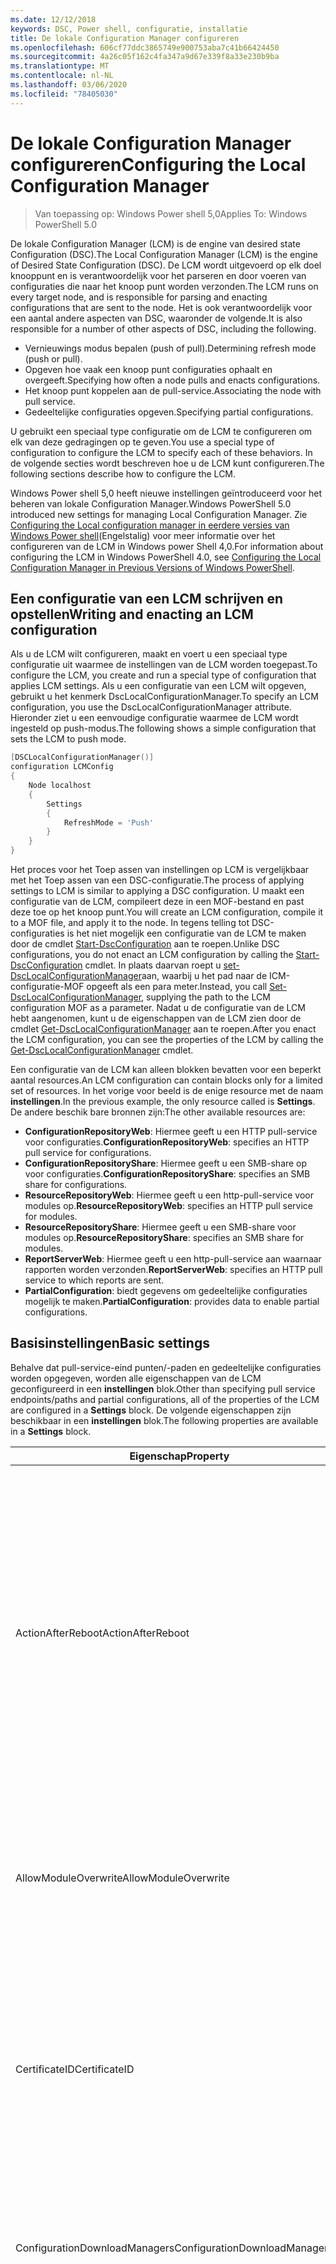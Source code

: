 ```yaml
---
ms.date: 12/12/2018
keywords: DSC, Power shell, configuratie, installatie
title: De lokale Configuration Manager configureren
ms.openlocfilehash: 606cf77ddc3865749e900753aba7c41b66424450
ms.sourcegitcommit: 4a26c05f162c4fa347a9d67e339f8a33e230b9ba
ms.translationtype: MT
ms.contentlocale: nl-NL
ms.lasthandoff: 03/06/2020
ms.locfileid: "78405030"
---
```

# <a name="configuring-the-local-configuration-manager"></a><span data-ttu-id="7d268-103">De lokale Configuration Manager configureren</span><span class="sxs-lookup"><span data-stu-id="7d268-103">Configuring the Local Configuration Manager</span></span>

> <span data-ttu-id="7d268-104">Van toepassing op: Windows Power shell 5,0</span><span class="sxs-lookup"><span data-stu-id="7d268-104">Applies To: Windows PowerShell 5.0</span></span>

<span data-ttu-id="7d268-105">De lokale Configuration Manager (LCM) is de engine van desired state Configuration (DSC).</span><span class="sxs-lookup"><span data-stu-id="7d268-105">The Local Configuration Manager (LCM) is the engine of Desired State Configuration (DSC).</span></span>
<span data-ttu-id="7d268-106">De LCM wordt uitgevoerd op elk doel knooppunt en is verantwoordelijk voor het parseren en door voeren van configuraties die naar het knoop punt worden verzonden.</span><span class="sxs-lookup"><span data-stu-id="7d268-106">The LCM runs on every target node, and is responsible for parsing and enacting configurations that are sent to the node.</span></span>
<span data-ttu-id="7d268-107">Het is ook verantwoordelijk voor een aantal andere aspecten van DSC, waaronder de volgende.</span><span class="sxs-lookup"><span data-stu-id="7d268-107">It is also responsible for a number of other aspects of DSC, including the following.</span></span>

- <span data-ttu-id="7d268-108">Vernieuwings modus bepalen (push of pull).</span><span class="sxs-lookup"><span data-stu-id="7d268-108">Determining refresh mode (push or pull).</span></span>
- <span data-ttu-id="7d268-109">Opgeven hoe vaak een knoop punt configuraties ophaalt en overgeeft.</span><span class="sxs-lookup"><span data-stu-id="7d268-109">Specifying how often a node pulls and enacts configurations.</span></span>
- <span data-ttu-id="7d268-110">Het knoop punt koppelen aan de pull-service.</span><span class="sxs-lookup"><span data-stu-id="7d268-110">Associating the node with pull service.</span></span>
- <span data-ttu-id="7d268-111">Gedeeltelijke configuraties opgeven.</span><span class="sxs-lookup"><span data-stu-id="7d268-111">Specifying partial configurations.</span></span>

<span data-ttu-id="7d268-112">U gebruikt een speciaal type configuratie om de LCM te configureren om elk van deze gedragingen op te geven.</span><span class="sxs-lookup"><span data-stu-id="7d268-112">You use a special type of configuration to configure the LCM to specify each of these behaviors.</span></span>
<span data-ttu-id="7d268-113">In de volgende secties wordt beschreven hoe u de LCM kunt configureren.</span><span class="sxs-lookup"><span data-stu-id="7d268-113">The following sections describe how to configure the LCM.</span></span>

<span data-ttu-id="7d268-114">Windows Power shell 5,0 heeft nieuwe instellingen geïntroduceerd voor het beheren van lokale Configuration Manager.</span><span class="sxs-lookup"><span data-stu-id="7d268-114">Windows PowerShell 5.0 introduced new settings for managing Local Configuration Manager.</span></span>
<span data-ttu-id="7d268-115">Zie [Configuring the Local configuration manager in eerdere versies van Windows Power shell](metaconfig4.md)(Engelstalig) voor meer informatie over het configureren van de LCM in Windows power Shell 4,0.</span><span class="sxs-lookup"><span data-stu-id="7d268-115">For information about configuring the LCM in Windows PowerShell 4.0, see [Configuring the Local Configuration Manager in Previous Versions of Windows PowerShell](metaconfig4.md).</span></span>

## <a name="writing-and-enacting-an-lcm-configuration"></a><span data-ttu-id="7d268-116">Een configuratie van een LCM schrijven en opstellen</span><span class="sxs-lookup"><span data-stu-id="7d268-116">Writing and enacting an LCM configuration</span></span>

<span data-ttu-id="7d268-117">Als u de LCM wilt configureren, maakt en voert u een speciaal type configuratie uit waarmee de instellingen van de LCM worden toegepast.</span><span class="sxs-lookup"><span data-stu-id="7d268-117">To configure the LCM, you create and run a special type of configuration that applies LCM settings.</span></span>
<span data-ttu-id="7d268-118">Als u een configuratie van een LCM wilt opgeven, gebruikt u het kenmerk DscLocalConfigurationManager.</span><span class="sxs-lookup"><span data-stu-id="7d268-118">To specify an LCM configuration, you use the DscLocalConfigurationManager attribute.</span></span>
<span data-ttu-id="7d268-119">Hieronder ziet u een eenvoudige configuratie waarmee de LCM wordt ingesteld op push-modus.</span><span class="sxs-lookup"><span data-stu-id="7d268-119">The following shows a simple configuration that sets the LCM to push mode.</span></span>

```powershell
[DSCLocalConfigurationManager()]
configuration LCMConfig
{
    Node localhost
    {
        Settings
        {
            RefreshMode = 'Push'
        }
    }
}
```

<span data-ttu-id="7d268-120">Het proces voor het Toep assen van instellingen op LCM is vergelijkbaar met het Toep assen van een DSC-configuratie.</span><span class="sxs-lookup"><span data-stu-id="7d268-120">The process of applying settings to LCM is similar to applying a DSC configuration.</span></span>
<span data-ttu-id="7d268-121">U maakt een configuratie van de LCM, compileert deze in een MOF-bestand en past deze toe op het knoop punt.</span><span class="sxs-lookup"><span data-stu-id="7d268-121">You will create an LCM configuration, compile it to a MOF file, and apply it to the node.</span></span>
<span data-ttu-id="7d268-122">In tegens telling tot DSC-configuraties is het niet mogelijk een configuratie van de LCM te maken door de cmdlet [Start-DscConfiguration](/powershell/module/psdesiredstateconfiguration/start-dscconfiguration) aan te roepen.</span><span class="sxs-lookup"><span data-stu-id="7d268-122">Unlike DSC configurations, you do not enact an LCM configuration by calling the [Start-DscConfiguration](/powershell/module/psdesiredstateconfiguration/start-dscconfiguration) cmdlet.</span></span>
<span data-ttu-id="7d268-123">In plaats daarvan roept u [set-DscLocalConfigurationManager](/powershell/module/PSDesiredStateConfiguration/Set-DscLocalConfigurationManager)aan, waarbij u het pad naar de ICM-configuratie-MOF opgeeft als een para meter.</span><span class="sxs-lookup"><span data-stu-id="7d268-123">Instead, you call [Set-DscLocalConfigurationManager](/powershell/module/PSDesiredStateConfiguration/Set-DscLocalConfigurationManager), supplying the path to the LCM configuration MOF as a parameter.</span></span>
<span data-ttu-id="7d268-124">Nadat u de configuratie van de LCM hebt aangenomen, kunt u de eigenschappen van de LCM zien door de cmdlet [Get-DscLocalConfigurationManager](/powershell/module/PSDesiredStateConfiguration/Get-DscLocalConfigurationManager) aan te roepen.</span><span class="sxs-lookup"><span data-stu-id="7d268-124">After you enact the LCM configuration, you can see the properties of the LCM by calling the [Get-DscLocalConfigurationManager](/powershell/module/PSDesiredStateConfiguration/Get-DscLocalConfigurationManager) cmdlet.</span></span>

<span data-ttu-id="7d268-125">Een configuratie van de LCM kan alleen blokken bevatten voor een beperkt aantal resources.</span><span class="sxs-lookup"><span data-stu-id="7d268-125">An LCM configuration can contain blocks only for a limited set of resources.</span></span>
<span data-ttu-id="7d268-126">In het vorige voor beeld is de enige resource met de naam **instellingen**.</span><span class="sxs-lookup"><span data-stu-id="7d268-126">In the previous example, the only resource called is **Settings**.</span></span>
<span data-ttu-id="7d268-127">De andere beschik bare bronnen zijn:</span><span class="sxs-lookup"><span data-stu-id="7d268-127">The other available resources are:</span></span>

* <span data-ttu-id="7d268-128">**ConfigurationRepositoryWeb**: Hiermee geeft u een HTTP pull-service voor configuraties.</span><span class="sxs-lookup"><span data-stu-id="7d268-128">**ConfigurationRepositoryWeb**: specifies an HTTP pull service for configurations.</span></span>
* <span data-ttu-id="7d268-129">**ConfigurationRepositoryShare**: Hiermee geeft u een SMB-share op voor configuraties.</span><span class="sxs-lookup"><span data-stu-id="7d268-129">**ConfigurationRepositoryShare**: specifies an SMB share for configurations.</span></span>
* <span data-ttu-id="7d268-130">**ResourceRepositoryWeb**: Hiermee geeft u een http-pull-service voor modules op.</span><span class="sxs-lookup"><span data-stu-id="7d268-130">**ResourceRepositoryWeb**: specifies an HTTP pull service for modules.</span></span>
* <span data-ttu-id="7d268-131">**ResourceRepositoryShare**: Hiermee geeft u een SMB-share voor modules op.</span><span class="sxs-lookup"><span data-stu-id="7d268-131">**ResourceRepositoryShare**: specifies an SMB share for modules.</span></span>
* <span data-ttu-id="7d268-132">**ReportServerWeb**: Hiermee geeft u een http-pull-service aan waarnaar rapporten worden verzonden.</span><span class="sxs-lookup"><span data-stu-id="7d268-132">**ReportServerWeb**: specifies an HTTP pull service to which reports are sent.</span></span>
* <span data-ttu-id="7d268-133">**PartialConfiguration**: biedt gegevens om gedeeltelijke configuraties mogelijk te maken.</span><span class="sxs-lookup"><span data-stu-id="7d268-133">**PartialConfiguration**: provides data to enable partial configurations.</span></span>

## <a name="basic-settings"></a><span data-ttu-id="7d268-134">Basisinstellingen</span><span class="sxs-lookup"><span data-stu-id="7d268-134">Basic settings</span></span>

<span data-ttu-id="7d268-135">Behalve dat pull-service-eind punten/-paden en gedeeltelijke configuraties worden opgegeven, worden alle eigenschappen van de LCM geconfigureerd in een **instellingen** blok.</span><span class="sxs-lookup"><span data-stu-id="7d268-135">Other than specifying pull service endpoints/paths and partial configurations, all of the properties of the LCM are configured in a **Settings** block.</span></span>
<span data-ttu-id="7d268-136">De volgende eigenschappen zijn beschikbaar in een **instellingen** blok.</span><span class="sxs-lookup"><span data-stu-id="7d268-136">The following properties are available in a **Settings** block.</span></span>

|  <span data-ttu-id="7d268-137">Eigenschap</span><span class="sxs-lookup"><span data-stu-id="7d268-137">Property</span></span>  |  <span data-ttu-id="7d268-138">Type</span><span class="sxs-lookup"><span data-stu-id="7d268-138">Type</span></span>  |  <span data-ttu-id="7d268-139">Beschrijving</span><span class="sxs-lookup"><span data-stu-id="7d268-139">Description</span></span>   |
|----------- |------- |--------------- |
| <span data-ttu-id="7d268-140">ActionAfterReboot</span><span class="sxs-lookup"><span data-stu-id="7d268-140">ActionAfterReboot</span></span>| <span data-ttu-id="7d268-141">tekenreeks</span><span class="sxs-lookup"><span data-stu-id="7d268-141">string</span></span>| <span data-ttu-id="7d268-142">Hiermee geeft u op wat er gebeurt nadat de computer opnieuw is opgestart tijdens de toepassing van een configuratie.</span><span class="sxs-lookup"><span data-stu-id="7d268-142">Specifies what happens after a reboot during the application of a configuration.</span></span> <span data-ttu-id="7d268-143">De mogelijke waarden zijn __' ContinueConfiguration '__ en __' de stopconfiguration '__ .</span><span class="sxs-lookup"><span data-stu-id="7d268-143">The possible values are __"ContinueConfiguration"__ and __"StopConfiguration"__.</span></span> <ul><li> <span data-ttu-id="7d268-144">__ContinueConfiguration__: pas de huidige configuratie toe nadat de computer opnieuw is opgestart.</span><span class="sxs-lookup"><span data-stu-id="7d268-144">__ContinueConfiguration__: Continue applying the current configuration after machine reboot.</span></span> <span data-ttu-id="7d268-145">Dit is de standaard waarde</span><span class="sxs-lookup"><span data-stu-id="7d268-145">This is the default value</span></span></li><li><span data-ttu-id="7d268-146">__De stopconfiguration__: de huidige configuratie stoppen nadat de computer opnieuw is opgestart.</span><span class="sxs-lookup"><span data-stu-id="7d268-146">__StopConfiguration__: Stop the current configuration after machine reboot.</span></span></li></ul>|
| <span data-ttu-id="7d268-147">AllowModuleOverwrite</span><span class="sxs-lookup"><span data-stu-id="7d268-147">AllowModuleOverwrite</span></span>| <span data-ttu-id="7d268-148">bool</span><span class="sxs-lookup"><span data-stu-id="7d268-148">bool</span></span>| <span data-ttu-id="7d268-149">__$True__ als nieuwe configuraties die worden gedownload van de pull-service, de oude kunnen overschrijven op het doel knooppunt.</span><span class="sxs-lookup"><span data-stu-id="7d268-149">__$TRUE__ if new configurations downloaded from the pull service are allowed to overwrite the old ones on the target node.</span></span> <span data-ttu-id="7d268-150">Anders $FALSE.</span><span class="sxs-lookup"><span data-stu-id="7d268-150">Otherwise, $FALSE.</span></span>|
| <span data-ttu-id="7d268-151">CertificateID</span><span class="sxs-lookup"><span data-stu-id="7d268-151">CertificateID</span></span>| <span data-ttu-id="7d268-152">tekenreeks</span><span class="sxs-lookup"><span data-stu-id="7d268-152">string</span></span>| <span data-ttu-id="7d268-153">De vinger afdruk van een certificaat dat wordt gebruikt voor het beveiligen van referenties die in een configuratie zijn door gegeven.</span><span class="sxs-lookup"><span data-stu-id="7d268-153">The thumbprint of a certificate used to secure credentials passed in a configuration.</span></span> <span data-ttu-id="7d268-154">Zie voor meer informatie [referenties beveiligen in Windows Power shell desired state Configuration](https://blogs.msdn.com/b/powershell/archive/2014/01/31/want-to-secure-credentials-in-windows-powershell-desired-state-configuration.aspx)(Engelstalig).</span><span class="sxs-lookup"><span data-stu-id="7d268-154">For more information see [Want to secure credentials in Windows PowerShell Desired State Configuration](https://blogs.msdn.com/b/powershell/archive/2014/01/31/want-to-secure-credentials-in-windows-powershell-desired-state-configuration.aspx)?.</span></span> <br> <span data-ttu-id="7d268-155">__Opmerking:__ dit wordt automatisch beheerd als Azure Automation DSC-pull-service wordt gebruikt.</span><span class="sxs-lookup"><span data-stu-id="7d268-155">__Note:__ this is managed automatically if using Azure Automation DSC pull service.</span></span>|
| <span data-ttu-id="7d268-156">ConfigurationDownloadManagers</span><span class="sxs-lookup"><span data-stu-id="7d268-156">ConfigurationDownloadManagers</span></span>| <span data-ttu-id="7d268-157">CimInstance []</span><span class="sxs-lookup"><span data-stu-id="7d268-157">CimInstance[]</span></span>| <span data-ttu-id="7d268-158">Verouderd.</span><span class="sxs-lookup"><span data-stu-id="7d268-158">Obsolete.</span></span> <span data-ttu-id="7d268-159">Gebruik __ConfigurationRepositoryWeb__ -en __ConfigurationRepositoryShare__ -blokken om configuratie-pull service-eind punten te definiëren.</span><span class="sxs-lookup"><span data-stu-id="7d268-159">Use __ConfigurationRepositoryWeb__ and __ConfigurationRepositoryShare__ blocks to define configuration pull service endpoints.</span></span>|
| <span data-ttu-id="7d268-160">ConfigurationID</span><span class="sxs-lookup"><span data-stu-id="7d268-160">ConfigurationID</span></span>| <span data-ttu-id="7d268-161">tekenreeks</span><span class="sxs-lookup"><span data-stu-id="7d268-161">string</span></span>| <span data-ttu-id="7d268-162">Voor achterwaartse compatibiliteit met oudere pull-service versies.</span><span class="sxs-lookup"><span data-stu-id="7d268-162">For backwards compatibility with older pull service versions.</span></span> <span data-ttu-id="7d268-163">Een GUID die het configuratie bestand identificeert dat van een pull-service moet worden opgehaald.</span><span class="sxs-lookup"><span data-stu-id="7d268-163">A GUID that identifies the configuration file to get from a pull service.</span></span> <span data-ttu-id="7d268-164">Het knoop punt haalt configuraties op voor de pull-service als de naam van de configuratie-MOF ConfigurationID. MOF is.</span><span class="sxs-lookup"><span data-stu-id="7d268-164">The node will pull configurations on the pull service if the name of the configuration MOF is named ConfigurationID.mof.</span></span><br> <span data-ttu-id="7d268-165">__Opmerking:__ Als u deze eigenschap instelt, werkt u het knoop punt met een pull-service te registreren met behulp van __RegistrationKey__ .</span><span class="sxs-lookup"><span data-stu-id="7d268-165">__Note:__ If you set this property, registering the node with a pull service by using __RegistrationKey__ does not work.</span></span> <span data-ttu-id="7d268-166">Zie [een pull-client met configuratie namen instellen](../pull-server/pullClientConfigNames.md)voor meer informatie.</span><span class="sxs-lookup"><span data-stu-id="7d268-166">For more information, see [Setting up a pull client with configuration names](../pull-server/pullClientConfigNames.md).</span></span>|
| <span data-ttu-id="7d268-167">ConfigurationMode</span><span class="sxs-lookup"><span data-stu-id="7d268-167">ConfigurationMode</span></span>| <span data-ttu-id="7d268-168">tekenreeks</span><span class="sxs-lookup"><span data-stu-id="7d268-168">string</span></span> | <span data-ttu-id="7d268-169">Hiermee geeft u op hoe de LCM de configuratie daad werkelijk toepast op de doel knooppunten.</span><span class="sxs-lookup"><span data-stu-id="7d268-169">Specifies how the LCM actually applies the configuration to the target nodes.</span></span> <span data-ttu-id="7d268-170">Mogelijke waarden zijn __"ApplyOnly"__ , __"ApplyAndMonitor"__ en __"ApplyAndAutoCorrect"__ .</span><span class="sxs-lookup"><span data-stu-id="7d268-170">Possible values are __"ApplyOnly"__,__"ApplyAndMonitor"__, and __"ApplyAndAutoCorrect"__.</span></span> <ul><li><span data-ttu-id="7d268-171">__ApplyOnly__: DSC past de configuratie toe en doet niets verder tenzij een nieuwe configuratie wordt gepusht naar het doel knooppunt of wanneer een nieuwe configuratie wordt opgehaald uit een service.</span><span class="sxs-lookup"><span data-stu-id="7d268-171">__ApplyOnly__: DSC applies the configuration and does nothing further unless a new configuration is pushed to the target node or when a new configuration is pulled from a service.</span></span> <span data-ttu-id="7d268-172">Na de eerste toepassing van een nieuwe configuratie controleert DSC niet op een eerder geconfigureerde status.</span><span class="sxs-lookup"><span data-stu-id="7d268-172">After initial application of a new configuration, DSC does not check for drift from a previously configured state.</span></span> <span data-ttu-id="7d268-173">U ziet dat DSC probeert de configuratie toe te passen totdat deze is voltooid voordat __ApplyOnly__ van kracht worden.</span><span class="sxs-lookup"><span data-stu-id="7d268-173">Note that DSC will attempt to apply the configuration until it is successful before __ApplyOnly__ takes effect.</span></span> </li><li> <span data-ttu-id="7d268-174">__ApplyAndMonitor__: dit is de standaard waarde.</span><span class="sxs-lookup"><span data-stu-id="7d268-174">__ApplyAndMonitor__: This is the default value.</span></span> <span data-ttu-id="7d268-175">De LCM past nieuwe configuraties toe.</span><span class="sxs-lookup"><span data-stu-id="7d268-175">The LCM applies any new configurations.</span></span> <span data-ttu-id="7d268-176">Als er na de eerste toepassing van een nieuwe configuratie het doel knooppunt van de gewenste status is, wordt de discrepantie in de logboeken door DSC gerapporteerd.</span><span class="sxs-lookup"><span data-stu-id="7d268-176">After initial application of a new configuration, if the target node drifts from the desired state, DSC reports the discrepancy in logs.</span></span> <span data-ttu-id="7d268-177">U ziet dat DSC probeert de configuratie toe te passen totdat deze is voltooid voordat __ApplyAndMonitor__ van kracht worden.</span><span class="sxs-lookup"><span data-stu-id="7d268-177">Note that DSC will attempt to apply the configuration until it is successful before __ApplyAndMonitor__ takes effect.</span></span></li><li><span data-ttu-id="7d268-178">__ApplyAndAutoCorrect__: DSC past nieuwe configuraties toe.</span><span class="sxs-lookup"><span data-stu-id="7d268-178">__ApplyAndAutoCorrect__: DSC applies any new configurations.</span></span> <span data-ttu-id="7d268-179">Als er na de eerste toepassing van een nieuwe configuratie het doel knooppunt van de gewenste status is, wordt de discrepantie in de logboeken door DSC gerapporteerd en wordt de huidige configuratie opnieuw toegepast.</span><span class="sxs-lookup"><span data-stu-id="7d268-179">After initial application of a new configuration, if the target node drifts from the desired state, DSC reports the discrepancy in logs, and then re-applies the current configuration.</span></span></li></ul>|
| <span data-ttu-id="7d268-180">ConfigurationModeFrequencyMins</span><span class="sxs-lookup"><span data-stu-id="7d268-180">ConfigurationModeFrequencyMins</span></span>| <span data-ttu-id="7d268-181">UInt32</span><span class="sxs-lookup"><span data-stu-id="7d268-181">UInt32</span></span>| <span data-ttu-id="7d268-182">Hoe vaak, in minuten, de huidige configuratie wordt gecontroleerd en toegepast.</span><span class="sxs-lookup"><span data-stu-id="7d268-182">How often, in minutes, the current configuration is checked and applied.</span></span> <span data-ttu-id="7d268-183">Deze eigenschap wordt genegeerd als de eigenschap ConfigurationMode is ingesteld op ApplyOnly.</span><span class="sxs-lookup"><span data-stu-id="7d268-183">This property is ignored if the ConfigurationMode property is set to ApplyOnly.</span></span> <span data-ttu-id="7d268-184">De standaard waarde is 15.</span><span class="sxs-lookup"><span data-stu-id="7d268-184">The default value is 15.</span></span>|
| <span data-ttu-id="7d268-185">DebugMode</span><span class="sxs-lookup"><span data-stu-id="7d268-185">DebugMode</span></span>| <span data-ttu-id="7d268-186">tekenreeks</span><span class="sxs-lookup"><span data-stu-id="7d268-186">string</span></span>| <span data-ttu-id="7d268-187">Mogelijke waarden zijn __none__, __ForceModuleImport__en __all__.</span><span class="sxs-lookup"><span data-stu-id="7d268-187">Possible values are __None__, __ForceModuleImport__, and __All__.</span></span> <ul><li><span data-ttu-id="7d268-188">Stel deze waarde in op __geen__ om in cache opgeslagen resources te gebruiken.</span><span class="sxs-lookup"><span data-stu-id="7d268-188">Set to __None__ to use cached resources.</span></span> <span data-ttu-id="7d268-189">Dit is de standaard instelling en moet worden gebruikt in productie scenario's.</span><span class="sxs-lookup"><span data-stu-id="7d268-189">This is the default and should be used in production scenarios.</span></span></li><li><span data-ttu-id="7d268-190">Als __ForceModuleImport__wordt ingesteld, laadt de LCM alle DSC-resource modules opnieuw, zelfs als ze eerder zijn geladen en in de cache zijn opgeslagen.</span><span class="sxs-lookup"><span data-stu-id="7d268-190">Setting to __ForceModuleImport__, causes the LCM to reload any DSC resource modules, even if they have been previously loaded and cached.</span></span> <span data-ttu-id="7d268-191">Dit heeft gevolgen voor de prestaties van DSC-bewerkingen, omdat elke module opnieuw wordt geladen voor gebruik.</span><span class="sxs-lookup"><span data-stu-id="7d268-191">This impacts the performance of DSC operations as each module is reloaded on use.</span></span> <span data-ttu-id="7d268-192">Normaal gesp roken gebruikt u deze waarde bij het opsporen van fouten in een resource</span><span class="sxs-lookup"><span data-stu-id="7d268-192">Typically you would use this value while debugging a resource</span></span></li><li><span data-ttu-id="7d268-193">In deze release is __alle__ hetzelfde als __ForceModuleImport__</span><span class="sxs-lookup"><span data-stu-id="7d268-193">In this release, __All__ is same as __ForceModuleImport__</span></span></li></ul> |
| <span data-ttu-id="7d268-194">RebootNodeIfNeeded</span><span class="sxs-lookup"><span data-stu-id="7d268-194">RebootNodeIfNeeded</span></span>| <span data-ttu-id="7d268-195">bool</span><span class="sxs-lookup"><span data-stu-id="7d268-195">bool</span></span>| <span data-ttu-id="7d268-196">Stel dit in op `$true` zodat resources het knoop punt opnieuw kunnen opstarten met behulp van de `$global:DSCMachineStatus` vlag.</span><span class="sxs-lookup"><span data-stu-id="7d268-196">Set this to `$true` to allow resources to reboot the Node using the `$global:DSCMachineStatus` flag.</span></span> <span data-ttu-id="7d268-197">Als dat niet het geval is, moet u het knoop punt hand matig opnieuw opstarten voor een configuratie waarvoor deze vereist is.</span><span class="sxs-lookup"><span data-stu-id="7d268-197">Otherwise, you will have to manually reboot the node for any configuration that requires it.</span></span> <span data-ttu-id="7d268-198">De standaard waarde is `$false`.</span><span class="sxs-lookup"><span data-stu-id="7d268-198">The default value is `$false`.</span></span> <span data-ttu-id="7d268-199">Als u deze instelling wilt gebruiken wanneer een voor waarde voor opnieuw opstarten wordt ingesteld door iets anders dan DSC (zoals Windows Installer), moet u deze instelling combi neren met de __PendingReboot__ -resource in de [ComputerManagementDsc](https://github.com/PowerShell/ComputerManagementDsc) -module.</span><span class="sxs-lookup"><span data-stu-id="7d268-199">To use this setting when a reboot condition is enacted by something other than DSC (such as Windows Installer), combine this setting with the __PendingReboot__ resource in the [ComputerManagementDsc](https://github.com/PowerShell/ComputerManagementDsc) module.</span></span>|
| <span data-ttu-id="7d268-200">RefreshMode</span><span class="sxs-lookup"><span data-stu-id="7d268-200">RefreshMode</span></span>| <span data-ttu-id="7d268-201">tekenreeks</span><span class="sxs-lookup"><span data-stu-id="7d268-201">string</span></span>| <span data-ttu-id="7d268-202">Hiermee geeft u op hoe de LCM configuraties krijgt.</span><span class="sxs-lookup"><span data-stu-id="7d268-202">Specifies how the LCM gets configurations.</span></span> <span data-ttu-id="7d268-203">De mogelijke waarden zijn __' disabled '__ , __' push '__ en __' pull '__ .</span><span class="sxs-lookup"><span data-stu-id="7d268-203">The possible values are __"Disabled"__, __"Push"__, and __"Pull"__.</span></span> <ul><li><span data-ttu-id="7d268-204">__Uitgeschakeld__: DSC-configuraties zijn uitgeschakeld voor dit knoop punt.</span><span class="sxs-lookup"><span data-stu-id="7d268-204">__Disabled__: DSC configurations are disabled for this node.</span></span></li><li> <span data-ttu-id="7d268-205">__Push__: configuraties worden geïnitieerd door de cmdlet [Start-DscConfiguration](/powershell/module/psdesiredstateconfiguration/start-dscconfiguration) aan te roepen.</span><span class="sxs-lookup"><span data-stu-id="7d268-205">__Push__: Configurations are initiated by calling the [Start-DscConfiguration](/powershell/module/psdesiredstateconfiguration/start-dscconfiguration) cmdlet.</span></span> <span data-ttu-id="7d268-206">De configuratie wordt direct toegepast op het knoop punt.</span><span class="sxs-lookup"><span data-stu-id="7d268-206">The configuration is applied immediately to the node.</span></span> <span data-ttu-id="7d268-207">Dit is de standaardwaarde.</span><span class="sxs-lookup"><span data-stu-id="7d268-207">This is the default value.</span></span></li><li><span data-ttu-id="7d268-208">__Pull:__ Het knoop punt is geconfigureerd om regel matig te controleren op configuraties van een pull-service of SMB-pad.</span><span class="sxs-lookup"><span data-stu-id="7d268-208">__Pull:__ The node is configured to regularly check for configurations from a pull service or SMB path.</span></span> <span data-ttu-id="7d268-209">Als deze eigenschap is ingesteld op __pull__, moet u een http-(Service) of SMB (share)-pad opgeven in een __ConfigurationRepositoryWeb__ -of __ConfigurationRepositoryShare__ -blok.</span><span class="sxs-lookup"><span data-stu-id="7d268-209">If this property is set to __Pull__, you must specify an HTTP (service) or SMB (share) path in a __ConfigurationRepositoryWeb__ or __ConfigurationRepositoryShare__ block.</span></span></li></ul>|
| <span data-ttu-id="7d268-210">RefreshFrequencyMins</span><span class="sxs-lookup"><span data-stu-id="7d268-210">RefreshFrequencyMins</span></span>| <span data-ttu-id="7d268-211">Uint32</span><span class="sxs-lookup"><span data-stu-id="7d268-211">Uint32</span></span>| <span data-ttu-id="7d268-212">Het tijds interval, in minuten, waarna de LCM een pull-service controleert om bijgewerkte configuraties te verkrijgen.</span><span class="sxs-lookup"><span data-stu-id="7d268-212">The time interval, in minutes, at which the LCM checks a pull service to get updated configurations.</span></span> <span data-ttu-id="7d268-213">Deze waarde wordt genegeerd als de LCM niet is geconfigureerd in de pull-modus.</span><span class="sxs-lookup"><span data-stu-id="7d268-213">This value is ignored if the LCM is not configured in pull mode.</span></span> <span data-ttu-id="7d268-214">De standaard waarde is 30.</span><span class="sxs-lookup"><span data-stu-id="7d268-214">The default value is 30.</span></span>|
| <span data-ttu-id="7d268-215">ReportManagers</span><span class="sxs-lookup"><span data-stu-id="7d268-215">ReportManagers</span></span>| <span data-ttu-id="7d268-216">CimInstance []</span><span class="sxs-lookup"><span data-stu-id="7d268-216">CimInstance[]</span></span>| <span data-ttu-id="7d268-217">Verouderd.</span><span class="sxs-lookup"><span data-stu-id="7d268-217">Obsolete.</span></span> <span data-ttu-id="7d268-218">Gebruik __ReportServerWeb__ -blokken om een eind punt te definiëren voor het verzenden van rapportage gegevens naar een pull-service.</span><span class="sxs-lookup"><span data-stu-id="7d268-218">Use __ReportServerWeb__ blocks to define an endpoint to send reporting data to a pull service.</span></span>|
| <span data-ttu-id="7d268-219">ResourceModuleManagers</span><span class="sxs-lookup"><span data-stu-id="7d268-219">ResourceModuleManagers</span></span>| <span data-ttu-id="7d268-220">CimInstance []</span><span class="sxs-lookup"><span data-stu-id="7d268-220">CimInstance[]</span></span>| <span data-ttu-id="7d268-221">Verouderd.</span><span class="sxs-lookup"><span data-stu-id="7d268-221">Obsolete.</span></span> <span data-ttu-id="7d268-222">Gebruik __ResourceRepositoryWeb__ -en __ResourceRepositoryShare__ -blokken om respectievelijk pull service http-eind punten of SMB-paden te definiëren.</span><span class="sxs-lookup"><span data-stu-id="7d268-222">Use __ResourceRepositoryWeb__ and __ResourceRepositoryShare__ blocks to define pull service HTTP endpoints or SMB paths, respectively.</span></span>|
| <span data-ttu-id="7d268-223">PartialConfigurations</span><span class="sxs-lookup"><span data-stu-id="7d268-223">PartialConfigurations</span></span>| <span data-ttu-id="7d268-224">CimInstance</span><span class="sxs-lookup"><span data-stu-id="7d268-224">CimInstance</span></span>| <span data-ttu-id="7d268-225">Niet geïmplementeerd.</span><span class="sxs-lookup"><span data-stu-id="7d268-225">Not implemented.</span></span> <span data-ttu-id="7d268-226">Niet gebruiken.</span><span class="sxs-lookup"><span data-stu-id="7d268-226">Do not use.</span></span>|
| <span data-ttu-id="7d268-227">StatusRetentionTimeInDays</span><span class="sxs-lookup"><span data-stu-id="7d268-227">StatusRetentionTimeInDays</span></span> | <span data-ttu-id="7d268-228">UInt32</span><span class="sxs-lookup"><span data-stu-id="7d268-228">UInt32</span></span>| <span data-ttu-id="7d268-229">Het aantal dagen dat de LCM de status van de huidige configuratie behoudt.</span><span class="sxs-lookup"><span data-stu-id="7d268-229">The number of days the LCM keeps the status of the current configuration.</span></span>|

> [!NOTE]
> <span data-ttu-id="7d268-230">De LCM start de **ConfigurationModeFrequencyMins** -cyclus op basis van:</span><span class="sxs-lookup"><span data-stu-id="7d268-230">The LCM starts the **ConfigurationModeFrequencyMins** cycle based on:</span></span>
>
> - <span data-ttu-id="7d268-231">Er wordt een nieuwe configuratie toegepast met `Set-DscLocalConfigurationManager`</span><span class="sxs-lookup"><span data-stu-id="7d268-231">A new metaconfig is applied using `Set-DscLocalConfigurationManager`</span></span>
> - <span data-ttu-id="7d268-232">Een computer opnieuw opstarten</span><span class="sxs-lookup"><span data-stu-id="7d268-232">A machine restart</span></span>
>
> <span data-ttu-id="7d268-233">Voor elke voor waarde waarbij het timer proces vastloopt, wordt dit binnen 30 seconden gedetecteerd en wordt de cyclus opnieuw gestart.</span><span class="sxs-lookup"><span data-stu-id="7d268-233">For any condition where the timer process experiences a crash, that will be detected within 30 seconds and the cycle will be restarted.</span></span>
> <span data-ttu-id="7d268-234">Een gelijktijdige bewerking kan ertoe leiden dat de cyclus wordt gestart. als de duur van deze bewerking de geconfigureerde cyclus frequentie overschrijdt, wordt de volgende timer niet gestart.</span><span class="sxs-lookup"><span data-stu-id="7d268-234">A concurrent operation could delay the cycle from being started, if the duration of this operation exceeds the configured cycle frequency, the next timer will not start.</span></span>
>
> <span data-ttu-id="7d268-235">Voor beeld: de configuratie van de instellingen van een pull-interval van vijf tien minuten en een pull vindt plaats in T1.</span><span class="sxs-lookup"><span data-stu-id="7d268-235">Example, the metaconfig is configured at a 15 minute pull frequency and a pull occurs at T1.</span></span>  <span data-ttu-id="7d268-236">Het knoop punt is 16 minuten niet voltooid.</span><span class="sxs-lookup"><span data-stu-id="7d268-236">The Node does not finish work for 16 minutes.</span></span>  <span data-ttu-id="7d268-237">De eerste vijf tien minuten wordt genegeerd en de volgende pull-bewerking wordt uitgevoerd op T1 + 15 + 15.</span><span class="sxs-lookup"><span data-stu-id="7d268-237">The first 15 minute cycle is ignored, and next pull will happen at T1+15+15.</span></span>

## <a name="pull-service"></a><span data-ttu-id="7d268-238">Pull-service</span><span class="sxs-lookup"><span data-stu-id="7d268-238">Pull service</span></span>

<span data-ttu-id="7d268-239">De configuratie van de LCM ondersteunt het definiëren van de volgende typen pull-service-eind punten:</span><span class="sxs-lookup"><span data-stu-id="7d268-239">LCM configuration supports defining the following types of pull service endpoints:</span></span>

- <span data-ttu-id="7d268-240">**Configuratie server**: een opslag plaats voor DSC-configuraties.</span><span class="sxs-lookup"><span data-stu-id="7d268-240">**Configuration server**: A repository for DSC configurations.</span></span> <span data-ttu-id="7d268-241">Definieer configuratie servers met behulp van **ConfigurationRepositoryWeb** (voor webservers) en **ConfigurationRepositoryShare** (voor op SMB gebaseerde servers) blokken.</span><span class="sxs-lookup"><span data-stu-id="7d268-241">Define configuration servers by using **ConfigurationRepositoryWeb** (for web-based servers) and **ConfigurationRepositoryShare** (for SMB-based servers) blocks.</span></span>
- <span data-ttu-id="7d268-242">**Resource server**: een opslag plaats voor DSC-resources, verpakt als Power shell-modules.</span><span class="sxs-lookup"><span data-stu-id="7d268-242">**Resource server**: A repository for DSC resources, packaged as PowerShell modules.</span></span> <span data-ttu-id="7d268-243">Definieer resource servers met behulp van **ResourceRepositoryWeb** (voor webservers) en **ResourceRepositoryShare** (voor op SMB gebaseerde servers) blokken.</span><span class="sxs-lookup"><span data-stu-id="7d268-243">Define resource servers by using **ResourceRepositoryWeb** (for web-based servers) and **ResourceRepositoryShare** (for SMB-based servers) blocks.</span></span>
- <span data-ttu-id="7d268-244">**Rapport server**: een service waarnaar DSC rapport gegevens worden verzonden.</span><span class="sxs-lookup"><span data-stu-id="7d268-244">**Report server**: A service that DSC sends report data to.</span></span> <span data-ttu-id="7d268-245">Definieer rapport servers met behulp van **ReportServerWeb** -blokken.</span><span class="sxs-lookup"><span data-stu-id="7d268-245">Define report servers by using **ReportServerWeb** blocks.</span></span> <span data-ttu-id="7d268-246">Een rapport server moet een webservice zijn.</span><span class="sxs-lookup"><span data-stu-id="7d268-246">A report server must be a web service.</span></span>

<span data-ttu-id="7d268-247">Zie [desired state Configuration pull service](../pull-server/pullServer.md)(Engelstalig) voor meer informatie over pull-service.</span><span class="sxs-lookup"><span data-stu-id="7d268-247">For more details on pull service see, [Desired State Configuration Pull Service](../pull-server/pullServer.md).</span></span>

## <a name="configuration-server-blocks"></a><span data-ttu-id="7d268-248">Configuratie server blokken</span><span class="sxs-lookup"><span data-stu-id="7d268-248">Configuration server blocks</span></span>

<span data-ttu-id="7d268-249">Als u een configuratie server op het web wilt definiëren, maakt u een **ConfigurationRepositoryWeb** -blok.</span><span class="sxs-lookup"><span data-stu-id="7d268-249">To define a web-based configuration server, you create a **ConfigurationRepositoryWeb** block.</span></span>
<span data-ttu-id="7d268-250">Een **ConfigurationRepositoryWeb** definieert de volgende eigenschappen.</span><span class="sxs-lookup"><span data-stu-id="7d268-250">A **ConfigurationRepositoryWeb** defines the following properties.</span></span>

|<span data-ttu-id="7d268-251">Eigenschap</span><span class="sxs-lookup"><span data-stu-id="7d268-251">Property</span></span>|<span data-ttu-id="7d268-252">Type</span><span class="sxs-lookup"><span data-stu-id="7d268-252">Type</span></span>|<span data-ttu-id="7d268-253">Beschrijving</span><span class="sxs-lookup"><span data-stu-id="7d268-253">Description</span></span>|
|---|---|---|
|<span data-ttu-id="7d268-254">AllowUnsecureConnection</span><span class="sxs-lookup"><span data-stu-id="7d268-254">AllowUnsecureConnection</span></span>|<span data-ttu-id="7d268-255">bool</span><span class="sxs-lookup"><span data-stu-id="7d268-255">bool</span></span>|<span data-ttu-id="7d268-256">Ingesteld op **$True** om verbindingen van het knoop punt met de-server zonder verificatie toe te staan.</span><span class="sxs-lookup"><span data-stu-id="7d268-256">Set to **$TRUE** to allow connections from the node to the server without authentication.</span></span> <span data-ttu-id="7d268-257">Ingesteld op **$False** om verificatie te vereisen.</span><span class="sxs-lookup"><span data-stu-id="7d268-257">Set to **$FALSE** to require authentication.</span></span>|
|<span data-ttu-id="7d268-258">CertificateID</span><span class="sxs-lookup"><span data-stu-id="7d268-258">CertificateID</span></span>|<span data-ttu-id="7d268-259">tekenreeks</span><span class="sxs-lookup"><span data-stu-id="7d268-259">string</span></span>|<span data-ttu-id="7d268-260">De vinger afdruk van een certificaat dat wordt gebruikt voor verificatie bij de server.</span><span class="sxs-lookup"><span data-stu-id="7d268-260">The thumbprint of a certificate used to authenticate to the server.</span></span>|
|<span data-ttu-id="7d268-261">ConfigurationNames</span><span class="sxs-lookup"><span data-stu-id="7d268-261">ConfigurationNames</span></span>|<span data-ttu-id="7d268-262">String[]</span><span class="sxs-lookup"><span data-stu-id="7d268-262">String[]</span></span>|<span data-ttu-id="7d268-263">Een matrix met namen van configuraties die moeten worden opgehaald door het doel knooppunt.</span><span class="sxs-lookup"><span data-stu-id="7d268-263">An array of names of configurations to be pulled by the target node.</span></span> <span data-ttu-id="7d268-264">Deze worden alleen gebruikt als het knoop punt is geregistreerd bij de pull-service met behulp van een **RegistrationKey**.</span><span class="sxs-lookup"><span data-stu-id="7d268-264">These are used only if the node is registered with the pull service by using a **RegistrationKey**.</span></span> <span data-ttu-id="7d268-265">Zie [een pull-client met configuratie namen instellen](../pull-server/pullClientConfigNames.md)voor meer informatie.</span><span class="sxs-lookup"><span data-stu-id="7d268-265">For more information, see [Setting up a pull client with configuration names](../pull-server/pullClientConfigNames.md).</span></span>|
|<span data-ttu-id="7d268-266">RegistrationKey</span><span class="sxs-lookup"><span data-stu-id="7d268-266">RegistrationKey</span></span>|<span data-ttu-id="7d268-267">tekenreeks</span><span class="sxs-lookup"><span data-stu-id="7d268-267">string</span></span>|<span data-ttu-id="7d268-268">Een GUID waarmee het knoop punt wordt geregistreerd bij de pull-service.</span><span class="sxs-lookup"><span data-stu-id="7d268-268">A GUID that registers the node with the pull service.</span></span> <span data-ttu-id="7d268-269">Zie [een pull-client met configuratie namen instellen](../pull-server/pullClientConfigNames.md)voor meer informatie.</span><span class="sxs-lookup"><span data-stu-id="7d268-269">For more information, see [Setting up a pull client with configuration names](../pull-server/pullClientConfigNames.md).</span></span>|
|<span data-ttu-id="7d268-270">ServerURL</span><span class="sxs-lookup"><span data-stu-id="7d268-270">ServerURL</span></span>|<span data-ttu-id="7d268-271">tekenreeks</span><span class="sxs-lookup"><span data-stu-id="7d268-271">string</span></span>|<span data-ttu-id="7d268-272">De URL van de configuratie service.</span><span class="sxs-lookup"><span data-stu-id="7d268-272">The URL of the configuration service.</span></span>|
|<span data-ttu-id="7d268-273">ProxyURL\*</span><span class="sxs-lookup"><span data-stu-id="7d268-273">ProxyURL\*</span></span>|<span data-ttu-id="7d268-274">tekenreeks</span><span class="sxs-lookup"><span data-stu-id="7d268-274">string</span></span>|<span data-ttu-id="7d268-275">De URL van de http-proxy die moet worden gebruikt voor de communicatie met de configuratie service.</span><span class="sxs-lookup"><span data-stu-id="7d268-275">The URL of the http proxy to use when communicating with the configuration service.</span></span>|
|<span data-ttu-id="7d268-276">ProxyCredential\*</span><span class="sxs-lookup"><span data-stu-id="7d268-276">ProxyCredential\*</span></span>|<span data-ttu-id="7d268-277">pscredential</span><span class="sxs-lookup"><span data-stu-id="7d268-277">pscredential</span></span>|<span data-ttu-id="7d268-278">Referentie die moet worden gebruikt voor de http-proxy.</span><span class="sxs-lookup"><span data-stu-id="7d268-278">Credential to use for the http proxy.</span></span>|

> [!NOTE]
> * <span data-ttu-id="7d268-279">Ondersteund in Windows versie 1809 en hoger.</span><span class="sxs-lookup"><span data-stu-id="7d268-279">Supported in Windows versions 1809 and later.</span></span>

<span data-ttu-id="7d268-280">Een voorbeeld script voor het vereenvoudigen van het configureren van de ConfigurationRepositoryWeb-waarde voor on-premises knoop punten is beschikbaar-Zie [DSC-configuratie genereren](https://docs.microsoft.com/azure/automation/automation-dsc-onboarding#generating-dsc-metaconfigurations)</span><span class="sxs-lookup"><span data-stu-id="7d268-280">An example script to simplify configuring the ConfigurationRepositoryWeb value for on-premises nodes is available - see [Generating DSC metaconfigurations](https://docs.microsoft.com/azure/automation/automation-dsc-onboarding#generating-dsc-metaconfigurations)</span></span>

<span data-ttu-id="7d268-281">Als u een op SMB gebaseerde configuratie server wilt definiëren, maakt u een **ConfigurationRepositoryShare** -blok.</span><span class="sxs-lookup"><span data-stu-id="7d268-281">To define an SMB-based configuration server, you create a **ConfigurationRepositoryShare** block.</span></span>
<span data-ttu-id="7d268-282">Een **ConfigurationRepositoryShare** definieert de volgende eigenschappen.</span><span class="sxs-lookup"><span data-stu-id="7d268-282">A **ConfigurationRepositoryShare** defines the following properties.</span></span>

|<span data-ttu-id="7d268-283">Eigenschap</span><span class="sxs-lookup"><span data-stu-id="7d268-283">Property</span></span>|<span data-ttu-id="7d268-284">Type</span><span class="sxs-lookup"><span data-stu-id="7d268-284">Type</span></span>|<span data-ttu-id="7d268-285">Beschrijving</span><span class="sxs-lookup"><span data-stu-id="7d268-285">Description</span></span>|
|---|---|---|
|<span data-ttu-id="7d268-286">Referentie</span><span class="sxs-lookup"><span data-stu-id="7d268-286">Credential</span></span>|<span data-ttu-id="7d268-287">MSFT_Credential</span><span class="sxs-lookup"><span data-stu-id="7d268-287">MSFT_Credential</span></span>|<span data-ttu-id="7d268-288">De referentie die wordt gebruikt om te verifiëren bij de SMB-share.</span><span class="sxs-lookup"><span data-stu-id="7d268-288">The credential used to authenticate to the SMB share.</span></span>|
|<span data-ttu-id="7d268-289">Bronpad</span><span class="sxs-lookup"><span data-stu-id="7d268-289">SourcePath</span></span>|<span data-ttu-id="7d268-290">tekenreeks</span><span class="sxs-lookup"><span data-stu-id="7d268-290">string</span></span>|<span data-ttu-id="7d268-291">Het pad naar de SMB-share.</span><span class="sxs-lookup"><span data-stu-id="7d268-291">The path of the SMB share.</span></span>|

## <a name="resource-server-blocks"></a><span data-ttu-id="7d268-292">Resource server blokken</span><span class="sxs-lookup"><span data-stu-id="7d268-292">Resource server blocks</span></span>

<span data-ttu-id="7d268-293">Voor het definiëren van een webbronserver maakt u een **ResourceRepositoryWeb** -blok.</span><span class="sxs-lookup"><span data-stu-id="7d268-293">To define a web-based resource server, you create a **ResourceRepositoryWeb** block.</span></span>
<span data-ttu-id="7d268-294">Een **ResourceRepositoryWeb** definieert de volgende eigenschappen.</span><span class="sxs-lookup"><span data-stu-id="7d268-294">A **ResourceRepositoryWeb** defines the following properties.</span></span>

|<span data-ttu-id="7d268-295">Eigenschap</span><span class="sxs-lookup"><span data-stu-id="7d268-295">Property</span></span>|<span data-ttu-id="7d268-296">Type</span><span class="sxs-lookup"><span data-stu-id="7d268-296">Type</span></span>|<span data-ttu-id="7d268-297">Beschrijving</span><span class="sxs-lookup"><span data-stu-id="7d268-297">Description</span></span>|
|---|---|---|
|<span data-ttu-id="7d268-298">AllowUnsecureConnection</span><span class="sxs-lookup"><span data-stu-id="7d268-298">AllowUnsecureConnection</span></span>|<span data-ttu-id="7d268-299">bool</span><span class="sxs-lookup"><span data-stu-id="7d268-299">bool</span></span>|<span data-ttu-id="7d268-300">Ingesteld op **$True** om verbindingen van het knoop punt met de-server zonder verificatie toe te staan.</span><span class="sxs-lookup"><span data-stu-id="7d268-300">Set to **$TRUE** to allow connections from the node to the server without authentication.</span></span> <span data-ttu-id="7d268-301">Ingesteld op **$False** om verificatie te vereisen.</span><span class="sxs-lookup"><span data-stu-id="7d268-301">Set to **$FALSE** to require authentication.</span></span>|
|<span data-ttu-id="7d268-302">CertificateID</span><span class="sxs-lookup"><span data-stu-id="7d268-302">CertificateID</span></span>|<span data-ttu-id="7d268-303">tekenreeks</span><span class="sxs-lookup"><span data-stu-id="7d268-303">string</span></span>|<span data-ttu-id="7d268-304">De vinger afdruk van een certificaat dat wordt gebruikt voor verificatie bij de server.</span><span class="sxs-lookup"><span data-stu-id="7d268-304">The thumbprint of a certificate used to authenticate to the server.</span></span>|
|<span data-ttu-id="7d268-305">RegistrationKey</span><span class="sxs-lookup"><span data-stu-id="7d268-305">RegistrationKey</span></span>|<span data-ttu-id="7d268-306">tekenreeks</span><span class="sxs-lookup"><span data-stu-id="7d268-306">string</span></span>|<span data-ttu-id="7d268-307">Een GUID waarmee het knoop punt wordt geïdentificeerd voor de pull-service.</span><span class="sxs-lookup"><span data-stu-id="7d268-307">A GUID that identifies the node to the pull service.</span></span>|
|<span data-ttu-id="7d268-308">ServerURL</span><span class="sxs-lookup"><span data-stu-id="7d268-308">ServerURL</span></span>|<span data-ttu-id="7d268-309">tekenreeks</span><span class="sxs-lookup"><span data-stu-id="7d268-309">string</span></span>|<span data-ttu-id="7d268-310">De URL van de configuratie server.</span><span class="sxs-lookup"><span data-stu-id="7d268-310">The URL of the configuration server.</span></span>|
|<span data-ttu-id="7d268-311">ProxyURL\*</span><span class="sxs-lookup"><span data-stu-id="7d268-311">ProxyURL\*</span></span>|<span data-ttu-id="7d268-312">tekenreeks</span><span class="sxs-lookup"><span data-stu-id="7d268-312">string</span></span>|<span data-ttu-id="7d268-313">De URL van de http-proxy die moet worden gebruikt voor de communicatie met de configuratie service.</span><span class="sxs-lookup"><span data-stu-id="7d268-313">The URL of the http proxy to use when communicating with the configuration service.</span></span>|
|<span data-ttu-id="7d268-314">ProxyCredential\*</span><span class="sxs-lookup"><span data-stu-id="7d268-314">ProxyCredential\*</span></span>|<span data-ttu-id="7d268-315">pscredential</span><span class="sxs-lookup"><span data-stu-id="7d268-315">pscredential</span></span>|<span data-ttu-id="7d268-316">Referentie die moet worden gebruikt voor de http-proxy.</span><span class="sxs-lookup"><span data-stu-id="7d268-316">Credential to use for the http proxy.</span></span>|

> [!NOTE]
> * <span data-ttu-id="7d268-317">Ondersteund in Windows versie 1809 en hoger.</span><span class="sxs-lookup"><span data-stu-id="7d268-317">Supported in Windows versions 1809 and later.</span></span>

<span data-ttu-id="7d268-318">Een voorbeeld script voor het vereenvoudigen van het configureren van de ResourceRepositoryWeb-waarde voor on-premises knoop punten is beschikbaar-Zie [DSC-configuratie genereren](https://docs.microsoft.com/azure/automation/automation-dsc-onboarding#generating-dsc-metaconfigurations)</span><span class="sxs-lookup"><span data-stu-id="7d268-318">An example script to simplify configuring the ResourceRepositoryWeb value for on-premises nodes is available - see [Generating DSC metaconfigurations](https://docs.microsoft.com/azure/automation/automation-dsc-onboarding#generating-dsc-metaconfigurations)</span></span>

<span data-ttu-id="7d268-319">Als u een SMB-gebaseerde resource server wilt definiëren, maakt u een **ResourceRepositoryShare** -blok.</span><span class="sxs-lookup"><span data-stu-id="7d268-319">To define an SMB-based resource server, you create a **ResourceRepositoryShare** block.</span></span>
<span data-ttu-id="7d268-320">**ResourceRepositoryShare** definieert de volgende eigenschappen.</span><span class="sxs-lookup"><span data-stu-id="7d268-320">**ResourceRepositoryShare** defines the following properties.</span></span>

|<span data-ttu-id="7d268-321">Eigenschap</span><span class="sxs-lookup"><span data-stu-id="7d268-321">Property</span></span>|<span data-ttu-id="7d268-322">Type</span><span class="sxs-lookup"><span data-stu-id="7d268-322">Type</span></span>|<span data-ttu-id="7d268-323">Beschrijving</span><span class="sxs-lookup"><span data-stu-id="7d268-323">Description</span></span>|
|---|---|---|
|<span data-ttu-id="7d268-324">Referentie</span><span class="sxs-lookup"><span data-stu-id="7d268-324">Credential</span></span>|<span data-ttu-id="7d268-325">MSFT_Credential</span><span class="sxs-lookup"><span data-stu-id="7d268-325">MSFT_Credential</span></span>|<span data-ttu-id="7d268-326">De referentie die wordt gebruikt om te verifiëren bij de SMB-share.</span><span class="sxs-lookup"><span data-stu-id="7d268-326">The credential used to authenticate to the SMB share.</span></span> <span data-ttu-id="7d268-327">Zie [een DSC SMB-pull-server instellen](../pull-server/pullServerSMB.md) voor een voor beeld van het door geven van referenties</span><span class="sxs-lookup"><span data-stu-id="7d268-327">For an example of passing credentials, see [Setting up a DSC SMB pull server](../pull-server/pullServerSMB.md)</span></span>|
|<span data-ttu-id="7d268-328">Bronpad</span><span class="sxs-lookup"><span data-stu-id="7d268-328">SourcePath</span></span>|<span data-ttu-id="7d268-329">tekenreeks</span><span class="sxs-lookup"><span data-stu-id="7d268-329">string</span></span>|<span data-ttu-id="7d268-330">Het pad naar de SMB-share.</span><span class="sxs-lookup"><span data-stu-id="7d268-330">The path of the SMB share.</span></span>|

## <a name="report-server-blocks"></a><span data-ttu-id="7d268-331">Blokken rapport server</span><span class="sxs-lookup"><span data-stu-id="7d268-331">Report server blocks</span></span>

<span data-ttu-id="7d268-332">Als u een rapport server wilt definiëren, maakt u een **ReportServerWeb** -blok.</span><span class="sxs-lookup"><span data-stu-id="7d268-332">To define a report server, you create a **ReportServerWeb** block.</span></span>
<span data-ttu-id="7d268-333">De rapport server functie is niet compatibel met de SMB-gebaseerde pull-service.</span><span class="sxs-lookup"><span data-stu-id="7d268-333">The report server role is not compatible with SMB based pull service.</span></span>
<span data-ttu-id="7d268-334">**ReportServerWeb** definieert de volgende eigenschappen.</span><span class="sxs-lookup"><span data-stu-id="7d268-334">**ReportServerWeb** defines the following properties.</span></span>

|<span data-ttu-id="7d268-335">Eigenschap</span><span class="sxs-lookup"><span data-stu-id="7d268-335">Property</span></span>|<span data-ttu-id="7d268-336">Type</span><span class="sxs-lookup"><span data-stu-id="7d268-336">Type</span></span>|<span data-ttu-id="7d268-337">Beschrijving</span><span class="sxs-lookup"><span data-stu-id="7d268-337">Description</span></span>|
|---|---|---|
|<span data-ttu-id="7d268-338">AllowUnsecureConnection</span><span class="sxs-lookup"><span data-stu-id="7d268-338">AllowUnsecureConnection</span></span>|<span data-ttu-id="7d268-339">bool</span><span class="sxs-lookup"><span data-stu-id="7d268-339">bool</span></span>|<span data-ttu-id="7d268-340">Ingesteld op **$True** om verbindingen van het knoop punt met de-server zonder verificatie toe te staan.</span><span class="sxs-lookup"><span data-stu-id="7d268-340">Set to **$TRUE** to allow connections from the node to the server without authentication.</span></span> <span data-ttu-id="7d268-341">Ingesteld op **$False** om verificatie te vereisen.</span><span class="sxs-lookup"><span data-stu-id="7d268-341">Set to **$FALSE** to require authentication.</span></span>|
|<span data-ttu-id="7d268-342">CertificateID</span><span class="sxs-lookup"><span data-stu-id="7d268-342">CertificateID</span></span>|<span data-ttu-id="7d268-343">tekenreeks</span><span class="sxs-lookup"><span data-stu-id="7d268-343">string</span></span>|<span data-ttu-id="7d268-344">De vinger afdruk van een certificaat dat wordt gebruikt voor verificatie bij de server.</span><span class="sxs-lookup"><span data-stu-id="7d268-344">The thumbprint of a certificate used to authenticate to the server.</span></span>|
|<span data-ttu-id="7d268-345">RegistrationKey</span><span class="sxs-lookup"><span data-stu-id="7d268-345">RegistrationKey</span></span>|<span data-ttu-id="7d268-346">tekenreeks</span><span class="sxs-lookup"><span data-stu-id="7d268-346">string</span></span>|<span data-ttu-id="7d268-347">Een GUID waarmee het knoop punt wordt geïdentificeerd voor de pull-service.</span><span class="sxs-lookup"><span data-stu-id="7d268-347">A GUID that identifies the node to the pull service.</span></span>|
|<span data-ttu-id="7d268-348">ServerURL</span><span class="sxs-lookup"><span data-stu-id="7d268-348">ServerURL</span></span>|<span data-ttu-id="7d268-349">tekenreeks</span><span class="sxs-lookup"><span data-stu-id="7d268-349">string</span></span>|<span data-ttu-id="7d268-350">De URL van de configuratie server.</span><span class="sxs-lookup"><span data-stu-id="7d268-350">The URL of the configuration server.</span></span>|
|<span data-ttu-id="7d268-351">ProxyURL\*</span><span class="sxs-lookup"><span data-stu-id="7d268-351">ProxyURL\*</span></span>|<span data-ttu-id="7d268-352">tekenreeks</span><span class="sxs-lookup"><span data-stu-id="7d268-352">string</span></span>|<span data-ttu-id="7d268-353">De URL van de http-proxy die moet worden gebruikt voor de communicatie met de configuratie service.</span><span class="sxs-lookup"><span data-stu-id="7d268-353">The URL of the http proxy to use when communicating with the configuration service.</span></span>|
|<span data-ttu-id="7d268-354">ProxyCredential\*</span><span class="sxs-lookup"><span data-stu-id="7d268-354">ProxyCredential\*</span></span>|<span data-ttu-id="7d268-355">pscredential</span><span class="sxs-lookup"><span data-stu-id="7d268-355">pscredential</span></span>|<span data-ttu-id="7d268-356">Referentie die moet worden gebruikt voor de http-proxy.</span><span class="sxs-lookup"><span data-stu-id="7d268-356">Credential to use for the http proxy.</span></span>|

> [!NOTE]
> * <span data-ttu-id="7d268-357">Ondersteund in Windows versie 1809 en hoger.</span><span class="sxs-lookup"><span data-stu-id="7d268-357">Supported in Windows versions 1809 and later.</span></span>

<span data-ttu-id="7d268-358">Een voorbeeld script voor het vereenvoudigen van het configureren van de ReportServerWeb-waarde voor on-premises knoop punten is beschikbaar-Zie [DSC-configuratie genereren](https://docs.microsoft.com/azure/automation/automation-dsc-onboarding#generating-dsc-metaconfigurations)</span><span class="sxs-lookup"><span data-stu-id="7d268-358">An example script to simplify configuring the ReportServerWeb value for on-premises nodes is available - see [Generating DSC metaconfigurations](https://docs.microsoft.com/azure/automation/automation-dsc-onboarding#generating-dsc-metaconfigurations)</span></span>

## <a name="partial-configurations"></a><span data-ttu-id="7d268-359">Gedeeltelijke configuraties</span><span class="sxs-lookup"><span data-stu-id="7d268-359">Partial configurations</span></span>

<span data-ttu-id="7d268-360">Als u een gedeeltelijke configuratie wilt definiëren, maakt u een **PartialConfiguration** -blok.</span><span class="sxs-lookup"><span data-stu-id="7d268-360">To define a partial configuration, you create a **PartialConfiguration** block.</span></span>
<span data-ttu-id="7d268-361">Zie voor meer informatie over gedeeltelijke configuraties [DSC-gedeeltelijke configuraties](../pull-server/partialConfigs.md).</span><span class="sxs-lookup"><span data-stu-id="7d268-361">For more information about partial configurations, see [DSC Partial configurations](../pull-server/partialConfigs.md).</span></span>
<span data-ttu-id="7d268-362">**PartialConfiguration** definieert de volgende eigenschappen.</span><span class="sxs-lookup"><span data-stu-id="7d268-362">**PartialConfiguration** defines the following properties.</span></span>

|<span data-ttu-id="7d268-363">Eigenschap</span><span class="sxs-lookup"><span data-stu-id="7d268-363">Property</span></span>|<span data-ttu-id="7d268-364">Type</span><span class="sxs-lookup"><span data-stu-id="7d268-364">Type</span></span>|<span data-ttu-id="7d268-365">Beschrijving</span><span class="sxs-lookup"><span data-stu-id="7d268-365">Description</span></span>|
|---|---|---|
|<span data-ttu-id="7d268-366">ConfigurationSource</span><span class="sxs-lookup"><span data-stu-id="7d268-366">ConfigurationSource</span></span>|<span data-ttu-id="7d268-367">string[]</span><span class="sxs-lookup"><span data-stu-id="7d268-367">string[]</span></span>|<span data-ttu-id="7d268-368">Een matrix met namen van configuratie servers, die eerder zijn gedefinieerd in **ConfigurationRepositoryWeb** -en **ConfigurationRepositoryShare** -blokken, waarbij de gedeeltelijke configuratie wordt opgehaald uit.</span><span class="sxs-lookup"><span data-stu-id="7d268-368">An array of names of configuration servers, previously defined in **ConfigurationRepositoryWeb** and **ConfigurationRepositoryShare** blocks, where the partial configuration is pulled from.</span></span>|
|<span data-ttu-id="7d268-369">DependsOn</span><span class="sxs-lookup"><span data-stu-id="7d268-369">DependsOn</span></span>|<span data-ttu-id="7d268-370">teken reeks{}</span><span class="sxs-lookup"><span data-stu-id="7d268-370">string{}</span></span>|<span data-ttu-id="7d268-371">Een lijst met namen van andere configuraties die moeten worden voltooid voordat deze gedeeltelijke configuratie wordt toegepast.</span><span class="sxs-lookup"><span data-stu-id="7d268-371">A list of names of other configurations that must be completed before this partial configuration is applied.</span></span>|
|<span data-ttu-id="7d268-372">Beschrijving</span><span class="sxs-lookup"><span data-stu-id="7d268-372">Description</span></span>|<span data-ttu-id="7d268-373">tekenreeks</span><span class="sxs-lookup"><span data-stu-id="7d268-373">string</span></span>|<span data-ttu-id="7d268-374">De tekst die wordt gebruikt om de gedeeltelijke configuratie te beschrijven.</span><span class="sxs-lookup"><span data-stu-id="7d268-374">Text used to describe the partial configuration.</span></span>|
|<span data-ttu-id="7d268-375">ExclusiveResources</span><span class="sxs-lookup"><span data-stu-id="7d268-375">ExclusiveResources</span></span>|<span data-ttu-id="7d268-376">string[]</span><span class="sxs-lookup"><span data-stu-id="7d268-376">string[]</span></span>|<span data-ttu-id="7d268-377">Een matrix met bronnen die exclusief zijn voor deze gedeeltelijke configuratie.</span><span class="sxs-lookup"><span data-stu-id="7d268-377">An array of resources exclusive to this partial configuration.</span></span>|
|<span data-ttu-id="7d268-378">RefreshMode</span><span class="sxs-lookup"><span data-stu-id="7d268-378">RefreshMode</span></span>|<span data-ttu-id="7d268-379">tekenreeks</span><span class="sxs-lookup"><span data-stu-id="7d268-379">string</span></span>|<span data-ttu-id="7d268-380">Hiermee geeft u op hoe de LCM deze gedeeltelijke configuratie kan ophalen.</span><span class="sxs-lookup"><span data-stu-id="7d268-380">Specifies how the LCM gets this partial configuration.</span></span> <span data-ttu-id="7d268-381">De mogelijke waarden zijn __' disabled '__ , __' push '__ en __' pull '__ .</span><span class="sxs-lookup"><span data-stu-id="7d268-381">The possible values are __"Disabled"__, __"Push"__, and __"Pull"__.</span></span> <ul><li><span data-ttu-id="7d268-382">__Uitgeschakeld__: deze gedeeltelijke configuratie is uitgeschakeld.</span><span class="sxs-lookup"><span data-stu-id="7d268-382">__Disabled__: This partial configuration is disabled.</span></span></li><li> <span data-ttu-id="7d268-383">__Push__: de gedeeltelijke configuratie wordt naar het knoop punt gepusht door de cmdlet [Publish-DscConfiguration](/powershell/module/PSDesiredStateConfiguration/Publish-DscConfiguration) aan te roepen.</span><span class="sxs-lookup"><span data-stu-id="7d268-383">__Push__: The partial configuration is pushed to the node by calling the [Publish-DscConfiguration](/powershell/module/PSDesiredStateConfiguration/Publish-DscConfiguration) cmdlet.</span></span> <span data-ttu-id="7d268-384">Nadat alle gedeeltelijke configuraties voor het knoop punt zijn gepusht of opgehaald van een service, kan de configuratie worden gestart door `Start-DscConfiguration –UseExisting`aan te roepen.</span><span class="sxs-lookup"><span data-stu-id="7d268-384">After all partial configurations for the node are either pushed or pulled from a service, the configuration can be started by calling `Start-DscConfiguration –UseExisting`.</span></span> <span data-ttu-id="7d268-385">Dit is de standaardwaarde.</span><span class="sxs-lookup"><span data-stu-id="7d268-385">This is the default value.</span></span></li><li><span data-ttu-id="7d268-386">__Pull:__ Het knoop punt is geconfigureerd om regel matig te controleren op gedeeltelijke configuratie van een pull-service.</span><span class="sxs-lookup"><span data-stu-id="7d268-386">__Pull:__ The node is configured to regularly check for partial configuration from a pull service.</span></span> <span data-ttu-id="7d268-387">Als deze eigenschap is ingesteld op __pull__, moet u een pull-service opgeven in een eigenschap __ConfigurationSource__ .</span><span class="sxs-lookup"><span data-stu-id="7d268-387">If this property is set to __Pull__, you must specify a pull service in a __ConfigurationSource__ property.</span></span> <span data-ttu-id="7d268-388">Zie [Azure Automation DSC Overview](https://docs.microsoft.com/azure/automation/automation-dsc-overview)(Engelstalig) voor meer informatie over Azure Automation pull-service.</span><span class="sxs-lookup"><span data-stu-id="7d268-388">For more information about Azure Automation pull service, see [Azure Automation DSC Overview](https://docs.microsoft.com/azure/automation/automation-dsc-overview).</span></span></li></ul>|
|<span data-ttu-id="7d268-389">ResourceModuleSource</span><span class="sxs-lookup"><span data-stu-id="7d268-389">ResourceModuleSource</span></span>|<span data-ttu-id="7d268-390">string[]</span><span class="sxs-lookup"><span data-stu-id="7d268-390">string[]</span></span>|<span data-ttu-id="7d268-391">Een matrix van de namen van resource servers waaruit de vereiste bronnen voor deze gedeeltelijke configuratie moeten worden gedownload.</span><span class="sxs-lookup"><span data-stu-id="7d268-391">An array of the names of resource servers from which to download required resources for this partial configuration.</span></span> <span data-ttu-id="7d268-392">Deze namen moeten verwijzen naar service-eind punten die eerder zijn gedefinieerd in **ResourceRepositoryWeb** -en **ResourceRepositoryShare** -blokken.</span><span class="sxs-lookup"><span data-stu-id="7d268-392">These names must refer to service endpoints previously defined in **ResourceRepositoryWeb** and **ResourceRepositoryShare** blocks.</span></span>|

<span data-ttu-id="7d268-393">__Opmerking:__ gedeeltelijke configuraties worden ondersteund met Azure Automation DSC, maar er kan slechts één configuratie worden opgehaald uit elk Automation-account per knoop punt.</span><span class="sxs-lookup"><span data-stu-id="7d268-393">__Note:__ partial configurations are supported with Azure Automation DSC, but only one configuration can be pulled from each automation account per node.</span></span>

## <a name="see-also"></a><span data-ttu-id="7d268-394">Zie ook</span><span class="sxs-lookup"><span data-stu-id="7d268-394">See Also</span></span>

### <a name="concepts"></a><span data-ttu-id="7d268-395">Concepten</span><span class="sxs-lookup"><span data-stu-id="7d268-395">Concepts</span></span>
[<span data-ttu-id="7d268-396">Overzicht van desired state Configuration</span><span class="sxs-lookup"><span data-stu-id="7d268-396">Desired State Configuration Overview</span></span>](../overview/overview.md)

[<span data-ttu-id="7d268-397">Aan de slag met Azure Automation DSC</span><span class="sxs-lookup"><span data-stu-id="7d268-397">Getting started with Azure Automation DSC</span></span>](https://docs.microsoft.com/azure/automation/automation-dsc-getting-started)

### <a name="other-resources"></a><span data-ttu-id="7d268-398">Meer informatie</span><span class="sxs-lookup"><span data-stu-id="7d268-398">Other Resources</span></span>

[<span data-ttu-id="7d268-399">Set-DscLocalConfigurationManager</span><span class="sxs-lookup"><span data-stu-id="7d268-399">Set-DscLocalConfigurationManager</span></span>](/powershell/module/PSDesiredStateConfiguration/Set-DscLocalConfigurationManager)

[<span data-ttu-id="7d268-400">Een pull-client met configuratie namen instellen</span><span class="sxs-lookup"><span data-stu-id="7d268-400">Setting up a pull client with configuration names</span></span>](../pull-server/pullClientConfigNames.md)
